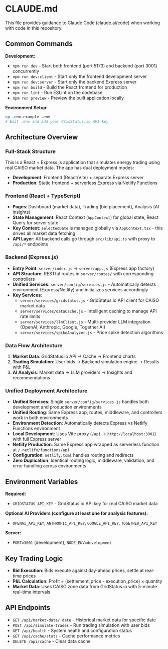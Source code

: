 # CLAUDE.md

This file provides guidance to Claude Code (claude.ai/code) when working with code in this repository.

## Common Commands

**Development:**
- `npm run dev` - Start both frontend (port 5173) and backend (port 3001) concurrently
- `npm run dev:client` - Start only the frontend development server
- `npm run dev:server` - Start only the backend Express server
- `npm run build` - Build the React frontend for production
- `npm run lint` - Run ESLint on the codebase
- `npm run preview` - Preview the built application locally

**Environment Setup:**
```bash
cp .env.example .env
# Edit .env and add your GridStatus.io API key
```

## Architecture Overview

### Full-Stack Structure
This is a React + Express.js application that simulates energy trading using real CAISO market data. The app has dual deployment modes:
- **Development**: Frontend (React/Vite) + separate Express server
- **Production**: Static frontend + serverless Express via Netlify Functions

### Frontend (React + TypeScript)
- **Pages**: Dashboard (market data), Trading (bid placement), Analysis (AI insights)
- **State Management**: React Context (`AppContext`) for global state, React Query for server state
- **Key Context**: `selectedDate` is managed globally via `AppContext.tsx` - this drives all market data fetching
- **API Layer**: All backend calls go through `src/lib/api.ts` with proxy to `/api/*` endpoints

### Backend (Express.js)
- **Entry Point**: `server/index.js` → `server/app.js` (Express app factory)
- **API Structure**: RESTful routes in `server/routes/` with corresponding controllers
- **Unified Services**: `server/config/services.js` - Automatically detects environment (Express/Netlify) and initializes services accordingly
- **Key Services**:
  - `server/services/gridstatus.js` - GridStatus.io API client for CAISO market data
  - `server/services/dataCache.js` - Intelligent caching to manage API rate limits
  - `server/services/llmClient.js` - Multi-provider LLM integration (OpenAI, Anthropic, Google, Together AI)
  - `server/services/spikeAnalyzer.js` - Price spike detection algorithms

### Data Flow Architecture
1. **Market Data**: GridStatus.io API → Cache → Frontend charts
2. **Trading Simulation**: User bids → Backend simulation engine → Results with P&L
3. **AI Analysis**: Market data → LLM providers → Insights and recommendations

### Unified Deployment Architecture
- **Unified Services**: Single `server/config/services.js` handles both development and production environments
- **Unified Routing**: Same Express app, routes, middleware, and controllers work in both environments
- **Environment Detection**: Automatically detects Express vs Netlify Functions environment
- **Local Development**: Uses Vite proxy (`/api` → `http://localhost:3001`) with full Express server
- **Netlify Production**: Same Express app wrapped as serverless function at `/.netlify/functions/api`
- **Configuration**: `netlify.toml` handles routing and redirects
- **Zero Duplication**: Identical routing logic, middleware, validation, and error handling across environments

## Environment Variables

**Required:**
- `GRIDSTATUS_API_KEY` - GridStatus.io API key for real CAISO market data

**Optional AI Providers (configure at least one for analysis features):**
- `OPENAI_API_KEY`, `ANTHROPIC_API_KEY`, `GOOGLE_API_KEY`, `TOGETHER_API_KEY`

**Server:**
- `PORT=3001` (development), `NODE_ENV=development`

## Key Trading Logic
- **Bid Execution**: Bids execute against day-ahead prices, settle at real-time prices
- **P&L Calculation**: Profit = (settlement_price - execution_price) × quantity
- **Market Data**: Uses CAISO zone data from GridStatus.io with 5-minute real-time intervals

## API Endpoints
- `GET /api/market-data/:date` - Historical market data for specific date
- `POST /api/simulate-trades` - Run trading simulation with user bids
- `GET /api/health` - System health and configuration status
- `GET /api/cache/stats` - Cache performance metrics
- `DELETE /api/cache` - Clear data cache